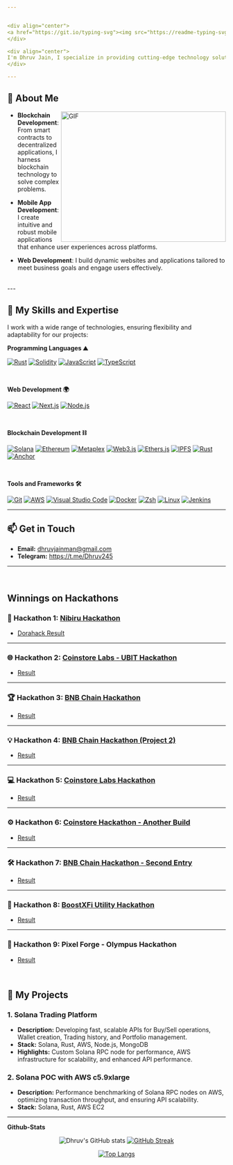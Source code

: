 ```yaml
---


<div align="center">
<a href="https://git.io/typing-svg"><img src="https://readme-typing-svg.herokuapp.com?font=Fira+Code&duration=500&pause=1000&color=0A93E2&background=FF000000&width=435&lines=Hello%2C+I'm+Dhruv+Jain;Leading+Innovative+Tech+Projects;Empowering+Business+with+Technology..." alt="Typing SVG" /></a>
</div>

<div align="center">
I'm Dhruv Jain, I specialize in providing cutting-edge technology solutions across various sectors. My expertise spans blockchain development, mobile app development, and web development, ensuring that I meet my clients' diverse needs with the latest technologies.
</div>

---
```


## 🧐 About Me

<img align="right" alt="GIF" src="https://user-images.githubusercontent.com/33197180/125737592-447b9a2b-cbdd-44d4-9e8b-a990e88cac29.gif?raw=true" width="380" height="300" />

- **Blockchain Development**: From smart contracts to decentralized applications, I harness blockchain technology to solve complex problems.

- **Mobile App Development**: I create intuitive and robust mobile applications that enhance user experiences across platforms.

- **Web Development**: I build dynamic websites and applications tailored to meet business goals and engage users effectively.
</br>
--- 
</br>

## 🚀 My Skills and Expertise

I work with a wide range of technologies, ensuring flexibility and adaptability for our projects:

**Programming Languages ⛰️**

[![Rust](https://img.shields.io/badge/Rust-000000?style=for-the-badge&logo=rust&logoColor=white)](https://www.rust-lang.org/)
[![Solidity](https://img.shields.io/badge/Solidity-363636?style=for-the-badge&logo=solidity&logoColor=white)](https://soliditylang.org/)
[![JavaScript](https://img.shields.io/badge/JavaScript-F7DF1E?style=for-the-badge&logo=javascript&logoColor=black)](https://developer.mozilla.org/en-US/docs/Web/JavaScript)
[![TypeScript](https://img.shields.io/badge/TypeScript-3178C6?style=for-the-badge&logo=typescript&logoColor=white)](https://www.typescriptlang.org/)

<br>

**Web Development 🌍**

[![React](https://img.shields.io/badge/React-20232A?style=for-the-badge&logo=react&logoColor=61DAFB)](https://reactjs.org/)
[![Next.js](https://img.shields.io/badge/Next.js-000000?style=for-the-badge&logo=next.js&logoColor=white)](https://nextjs.org/)
[![Node.js](https://img.shields.io/badge/Node.js-339933?style=for-the-badge&logo=node.js&logoColor=white)](https://nodejs.org/)

<br>

**Blockchain Development ⛓️**

[![Solana](https://img.shields.io/badge/Solana-000000?style=for-the-badge&logo=solana&logoColor=white)](https://solana.com/)
[![Ethereum](https://img.shields.io/badge/Ethereum-3C3C3D?style=for-the-badge&logo=ethereum&logoColor=white)](https://ethereum.org/)
[![Metaplex](https://img.shields.io/badge/Metaplex-20232A?style=for-the-badge&logo=metaplex&logoColor=blue)](https://www.metaplex.com/)
[![Web3.js](https://img.shields.io/badge/Web3.js-F16822?style=for-the-badge&logo=web3dotjs&logoColor=white)](https://web3js.readthedocs.io/)
[![Ethers.js](https://img.shields.io/badge/Ethers.js-276FD6?style=for-the-badge&logo=ethers-dot-js&logoColor=white)](https://docs.ethers.io/)
[![IPFS](https://img.shields.io/badge/IPFS-65C2CB?style=for-the-badge&logo=ipfs&logoColor=white)](https://ipfs.io/)
[![Rust](https://img.shields.io/badge/Rust-000000?style=for-the-badge&logo=rust&logoColor=white)](https://www.rust-lang.org/)
[![Anchor](https://img.shields.io/badge/Anchor-FF0000?style=for-the-badge&logo=anchor&logoColor=white)](https://project-serum.github.io/anchor/)

<br>

**Tools and Frameworks 🛠️**

[![Git](https://img.shields.io/badge/Git-F05032?style=for-the-badge&logo=git&logoColor=white)](https://git-scm.com/)
[![AWS](https://img.shields.io/badge/AWS-FF9900?style=for-the-badge&logo=amazon-aws&logoColor=white)](https://aws.amazon.com/)
[![Visual Studio Code](https://img.shields.io/badge/Visual_Studio_Code-007ACC?style=for-the-badge&logo=visual-studio-code&logoColor=white)](https://code.visualstudio.com/)
[![Docker](https://img.shields.io/badge/Docker-2496ED?style=for-the-badge&logo=docker&logoColor=white)](https://www.docker.com/)
[![Zsh](https://img.shields.io/badge/Zsh-4E9A06?style=for-the-badge&logo=gnupg&logoColor=white)](https://www.zsh.org/)
[![Linux](https://img.shields.io/badge/Linux-FCC624?style=for-the-badge&logo=linux&logoColor=black)](https://www.linux.org/)
[![Jenkins](https://img.shields.io/badge/Jenkins-D24939?style=for-the-badge&logo=jenkins&logoColor=white)](https://www.jenkins.io/)

---

## 📫 Get in Touch

- **Email:** dhruvjainman@gmail.com
- **Telegram:** https://t.me/Dhruv245



---
<br>

## Winnings on Hackathons

### 🚀 Hackathon 1: [Nibiru Hackathon](https://dorahacks.io/buidl/13870)
- [Dorahack Result](https://x.com/nibiruchain/status/1809381527069102235?s=46)

---

### 🌐 Hackathon 2: [Coinstore Labs - UBIT Hackathon](https://dorahacks.io/buidl/13975)
- [Result](https://dorahacks.io/hackathon/coinstorelabs-ubit-hackathon/results)

---

### 🏆 Hackathon 3: [BNB Chain Hackathon](https://dorahacks.io/buidl/15626)
- [Result](https://x.com/BNBCHAIN/status/1841553750093398087/photo/1)

---

### 💡 Hackathon 4: [BNB Chain Hackathon (Project 2)](https://dorahacks.io/buidl/14964/)
- [Result](https://x.com/BNBCHAIN/status/1841553750093398087/photo/1)

---

### 💻 Hackathon 5: [Coinstore Labs Hackathon](https://dorahacks.io/buidl/13975)
- [Result](https://x.com/CoinstoreExc/status/1839249552127439128)

---

### ⚙️ Hackathon 6: [Coinstore Hackathon - Another Build](https://dorahacks.io/buidl/16330/)
- [Result](https://x.com/CoinstoreExc/status/1839249552127439128)

---

### 🛠 Hackathon 7: [BNB Chain Hackathon - Second Entry](https://dorahacks.io/buidl/15626)
- [Result](https://x.com/CoinstoreExc/status/1839249552127439128)

---

### 🎯 Hackathon 8: [BoostXFi Utility Hackathon](https://dorahacks.io/buidl/16665)
- [Result](https://dorahacks.io/hackathon/boostxfiutility/winners-results)

---

### 🎨 Hackathon 9: Pixel Forge - Olympus Hackathon
- [Result](https://movementlabs.notion.site/Olympus-Hackathon-Finalists-588d4533f53a4a32b0a67f7cb9846452)

<br>

## 🌟 My Projects

### 1. **Solana Trading Platform**

- **Description:** Developing fast, scalable APIs for Buy/Sell operations, Wallet creation, Trading history, and Portfolio management.
- **Stack:** Solana, Rust, AWS, Node.js, MongoDB
- **Highlights:** Custom Solana RPC node for performance, AWS infrastructure for scalability, and enhanced API performance.

### 2. **Solana POC with AWS c5.9xlarge**

- **Description:** Performance benchmarking of Solana RPC nodes on AWS, optimizing transaction throughput, and ensuring API scalability.
- **Stack:** Solana, Rust, AWS EC2

---

<!-- [![Dhruv's GitHub stats](https://github-readme-stats.vercel.app/api?username=dhruv-username)](https://github.com/dhruv-username/github-readme-stats) -->

**Github-Stats**

   <div align="center">

![Dhruv's GitHub stats](https://github-readme-stats.vercel.app/api?username=Dhruv245&show_icons=true&theme=cobalt) [![GitHub Streak](https://streak-stats.demolab.com/?user=Dhruv245&currStreakNum=2FD3EB&fire=pink&sideLabels=F00&date_format=[Y.]n.j)](https://git.io/streak-stats)

[![Top Langs](https://github-readme-stats.vercel.app/api/top-langs/?username=dhruv245&layout=donut-vertical)](https://github.com/anuraghazra/github-readme-stats)


